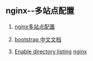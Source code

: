 ## nginx--多站点配置
1. [nginx多站点配置](http://www.jb51.net/article/27533.htm)
2. [bootstrap 中文文档](http://wrongwaycn.github.com/bootstrap/docs/index.html)

3. [Enable directory listing](http://nginxlibrary.com/enable-directory-listing/)
[nginx](http://www.nginx.cn/)

